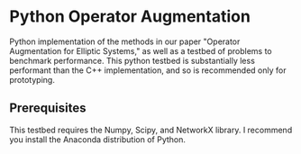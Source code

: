# Python Operator Augmentation

Python implementation of the methods in our paper "Operator Augmentation for Elliptic Systems,"
as well as a testbed of problems to benchmark performance. This python testbed is substantially less
performant than the C++ implementation, and so is recommended only for prototyping.

## Prerequisites

This testbed requires the Numpy, Scipy, and NetworkX library. I recommend you install the Anaconda distribution of Python.

